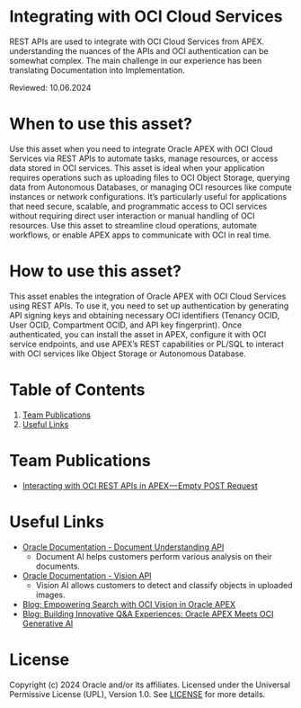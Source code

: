 # Integrating with OCI Cloud Services

REST APIs are used to integrate with OCI Cloud Services from APEX. understanding the nuances of the APIs and OCI authentication can be somewhat complex. The main challenge in our experience has been translating Documentation into Implementation.

Reviewed: 10.06.2024

# When to use this asset?
Use this asset when you need to integrate Oracle APEX with OCI Cloud Services via REST APIs to automate tasks, manage resources, or access data stored in OCI services. This asset is ideal when your application requires operations such as uploading files to OCI Object Storage, querying data from Autonomous Databases, or managing OCI resources like compute instances or network configurations. It’s particularly useful for applications that need secure, scalable, and programmatic access to OCI services without requiring direct user interaction or manual handling of OCI resources. Use this asset to streamline cloud operations, automate workflows, or enable APEX apps to communicate with OCI in real time.

# How to use this asset?
This asset enables the integration of Oracle APEX with OCI Cloud Services using REST APIs. To use it, you need to set up authentication by generating API signing keys and obtaining necessary OCI identifiers (Tenancy OCID, User OCID, Compartment OCID, and API key fingerprint). Once authenticated, you can install the asset in APEX, configure it with OCI service endpoints, and use APEX’s REST capabilities or PL/SQL to interact with OCI services like Object Storage or Autonomous Database. 

# Table of Contents
 
1. [Team Publications](#team-publications)
2. [Useful Links](#useful-links)
 
# Team Publications

-  [Interacting with OCI REST APIs in APEX — Empty POST Request](https://medium.com/@devpiotrekk/interacting-with-oci-rest-apis-in-apex-empty-post-request-ce270d15cbb6 "Tip: Submitting Empty Body")
 
# Useful Links

- [Oracle Documentation - Document Understanding API](https://docs.oracle.com/en-us/iaas/api/#/en/document-understanding/20221109/)
    - Document AI helps customers perform various analysis on their documents.
- [Oracle Documentation - Vision API](https://docs.oracle.com/en-us/iaas/api/#/en/vision/20220125/)
    - Vision AI allows customers to detect and classify objects in uploaded images.
- [Blog: Empowering Search with OCI Vision in Oracle APEX](https://blogs.oracle.com/apex/post/empowering-search-with-oci-vision-in-oracle-apex)
- [Blog: Building Innovative Q&A Experiences: Oracle APEX Meets OCI Generative AI](https://blogs.oracle.com/apex/post/building-innovative-qa-experiences-oracle-apex-meets-oci-generative-ai)

# License

Copyright (c) 2024 Oracle and/or its affiliates.
Licensed under the Universal Permissive License (UPL), Version 1.0.
See [LICENSE](https://github.com/oracle-devrel/technology-engineering/blob/main/LICENSE) for more details.
